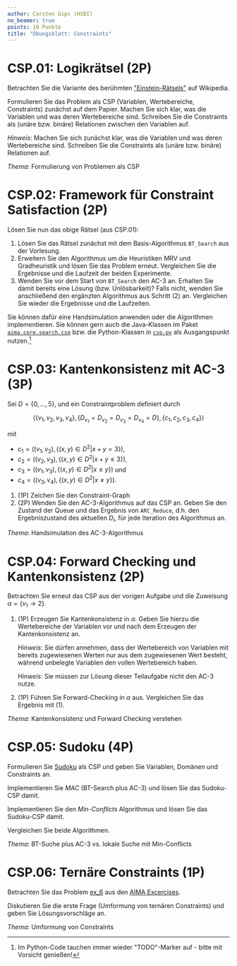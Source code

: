 ```yaml
---
author: Carsten Gips (HSBI)
no_beamer: true
points: 10 Punkte
title: "Übungsblatt: Constraints"
---
```


# CSP.01: Logikrätsel (2P)

Betrachten Sie die Variante des berühmten
["Einstein-Rätsels"](https://de.wikipedia.org/wiki/Zebrar%C3%A4tsel) auf Wikipedia.

Formulieren Sie das Problem als CSP (Variablen, Wertebereiche, Constraints) zunächst
auf dem Papier. Machen Sie sich klar, was die Variablen und was deren Wertebereiche
sind. Schreiben Sie die Constraints als (unäre bzw. binäre) Relationen zwischen den
Variablen auf.

*Hinweis*: Machen Sie sich zunächst klar, was die Variablen und was deren
Wertebereiche sind. Schreiben Sie die Constraints als (unäre bzw. binäre) Relationen
auf.

*Thema*: Formulierung von Problemen als CSP

# CSP.02: Framework für Constraint Satisfaction (2P)

Lösen Sie nun das obige Rätsel (aus CSP.01):

1.  Lösen Sie das Rätsel zunächst mit dem Basis-Algorithmus `BT_Search` aus der
    Vorlesung.
2.  Erweitern Sie den Algorithmus um die Heuristiken MRV und Gradheuristik und lösen
    Sie das Problem erneut. Vergleichen Sie die Ergebnisse und die Laufzeit der
    beiden Experimente.
3.  Wenden Sie vor dem Start von `BT_Search` den AC-3 an. Erhalten Sie damit bereits
    eine Lösung (bzw. Unlösbarkeit)? Falls nicht, wenden Sie anschließend den
    ergänzten Algorithmus aus Schritt (2) an. Vergleichen Sie wieder die Ergebnisse
    und die Laufzeiten.

Sie können dafür eine Handsimulation anwenden oder die Algorithmen implementieren.
Sie können gern auch die Java-Klassen im Paket
[`aima.core.search.csp`](https://github.com/aimacode/aima-java/tree/AIMA3e/aima-core/src/main/java/aima/core/search/csp)
bzw. die Python-Klassen in
[`csp.py`](https://github.com/aimacode/aima-python/blob/master/csp.py) als
Ausgangspunkt nutzen.[^1]

# CSP.03: Kantenkonsistenz mit AC-3 (3P)

Sei $D=\lbrace 0, \ldots, 5 \rbrace$, und ein Constraintproblem definiert durch

$$\langle
    \lbrace v_1, v_2, v_3, v_4 \rbrace,
    \lbrace D_{v_1} = D_{v_2} = D_{v_3} = D_{v_4} = D \rbrace,
    \lbrace c_1, c_2, c_3, c_4 \rbrace
\rangle$$

mit

-   $c_1=\left((v_1,v_2), \lbrace (x,y) \in D^2 | x+y = 3 \rbrace\right)$,
-   $c_2=\left((v_2,v_3), \lbrace (x,y) \in D^2 | x+y \le 3 \rbrace\right)$,
-   $c_3=\left((v_1,v_3), \lbrace (x,y) \in D^2 | x \le y \rbrace\right)$ und
-   $c_4=\left((v_3,v_4), \lbrace (x,y) \in D^2 | x \ne y \rbrace\right)$.

1.  (1P) Zeichen Sie den Constraint-Graph
2.  (2P) Wenden Sie den AC-3-Algorithmus auf das CSP an. Geben Sie den Zustand der
    Queue und das Ergebnis von `ARC_Reduce`, d.h. den Ergebniszustand des aktuellen
    $D_i$, für jede Iteration des Algorithmus an.

*Thema*: Handsimulation des AC-3-Algorithmus

# CSP.04: Forward Checking und Kantenkonsistenz (2P)

Betrachten Sie erneut das CSP aus der vorigen Aufgabe und die Zuweisung
$\alpha = \lbrace v_1 \to  2 \rbrace$.

1.  (1P) Erzeugen Sie Kantenkonsistenz in $\alpha$. Geben Sie hierzu die
    Wertebereiche der Variablen vor und nach dem Erzeugen der Kantenkonsistenz an.

    *Hinweis*: Sie dürfen annehmen, dass der Wertebereich von Variablen mit bereits
    zugewiesenen Werten nur aus dem zugewiesenen Wert besteht, während unbelegte
    Variablen den vollen Wertebereich haben.

    *Hinweis*: Sie müssen zur Lösung dieser Teilaufgabe nicht den AC-3 nutze.

2.  (1P) Führen Sie Forward-Checking in $\alpha$ aus. Vergleichen Sie das Ergebnis
    mit (1).

*Thema*: Kantenkonsistenz und Forward Checking verstehen

# CSP.05: Sudoku (4P)

Formulieren Sie [Sudoku](https://en.wikipedia.org/wiki/Sudoku) als CSP und geben Sie
Variablen, Domänen und Constraints an.

Implementieren Sie *MAC* (BT-Search plus AC-3) und lösen Sie das Sudoku-CSP damit.

Implementieren Sie den *Min-Conflicts* Algorithmus und lösen Sie das Sudoku-CSP
damit.

Vergleichen Sie beide Algorithmen.

*Thema*: BT-Suche plus AC-3 vs. lokale Suche mit Min-Conflicts

# CSP.06: Ternäre Constraints (1P)

Betrachten Sie das Problem
[ex_6](https://github.com/aimacode/aima-exercises/blob/master/markdown/6-Constraint-Satisfaction-Problems/exercises/ex_6/question.md)
aus den [AIMA Excercises](https://github.com/aimacode/aima-exercises).

Diskutieren Sie die erste Frage (Umformung von ternären Constraints) und geben Sie
Lösungsvorschläge an.

*Thema*: Umformung von Constraints

[^1]: Im Python-Code tauchen immer wieder "TODO"-Marker auf - bitte mit Vorsicht
    genießen!
